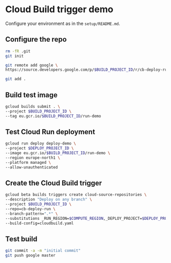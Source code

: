 # Cloud Build trigger demo

Configure your environment as in the `setup/README.md`.

## Configure the repo

```sh
rm -fR .git
git init

git remote add google \
https://source.developers.google.com/p/$BUILD_PROJECT_ID/r/cb-deploy-run

git add .
```

## Build test image

```sh
gcloud builds submit . \
--project $BUILD_PROJECT_ID \
--tag eu.gcr.io/$BUILD_PROJECT_ID/run-demo
```

## Test Cloud Run deployment

```sh
gcloud run deploy deploy-demo \
--project $DEPLOY_PROJECT_ID \
--image eu.gcr.io/$BUILD_PROJECT_ID/run-demo \
--region europe-north1 \
--platform managed \
--allow-unauthenticated
```

## Create the Cloud Build trigger

```sh
gcloud beta builds triggers create cloud-source-repositories \
--description "Deploy on any branch" \
--project $BUILD_PROJECT_ID \
--repo=cb-deploy-run \
--branch-pattern=".*" \
--substitutions _RUN_REGION=$COMPUTE_REGION,_DEPLOY_PROJECT=$DEPLOY_PROJECT_ID \
--build-config=cloudbuild.yaml
```

## Test build

```sh
git commit -a -m "initial commit"
git push google master
```
